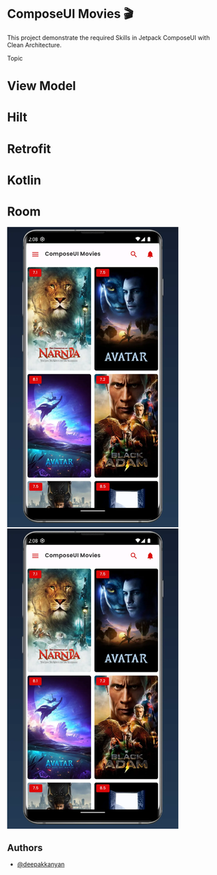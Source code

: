 
# ComposeUI Movies   🎬

This project demonstrate the required Skills in Jetpack ComposeUI with Clean Architecture.

Topic
# View Model
# Hilt
# Retrofit
# Kotlin
# Room

<img src="https://github.com/deepakkanyan/ComposeUI/blob/main/screenshots/List.webp" width="400" height="700" textalign="left" float="left">
<img src="https://github.com/deepakkanyan/ComposeUI/blob/main/screenshots/List.webp" width="400" height="700" textalign= "right" float="right">

## Authors

- [@deepakkanyan](https://github.com/deepakkanyan/ComposeUI)


